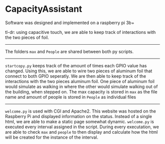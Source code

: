 # CapacityAssistant
Software was designed and implemented on a raspberry pi 3b+

tl-dr: using capacitive touch, we are able to keep track of interactions with the two pieces of foil.
***
The folders `max` and `People` are shared between both py scripts.
***
`startcopy.py` keeps track of the amount of times each GPIO value has changed. Using this, we are able to wire two pieces of aluminum foil that connect to both GPIO seperatly. We are then able to keep track of the interactions with the two pieces aluminum foil. One piece of aluminum foil would simulate as walking in where the other would simulate walking out of the building, when stepped on. The max capacity is stored in `max` as the file name and amount of people is stored in `People` as individual files
***
`welcome.py` is used with CGI and Apache2. This website was hosted on the Raspberry Pi and displayed information on the status. Instead of a single html, we are able to make a static page somewhat dynamic. `welcome.py` is executed every interval assigned in the script. During every executation, we are able to check `max` and `people` to then display and calculate how the html will be created for the instance of the interval.
